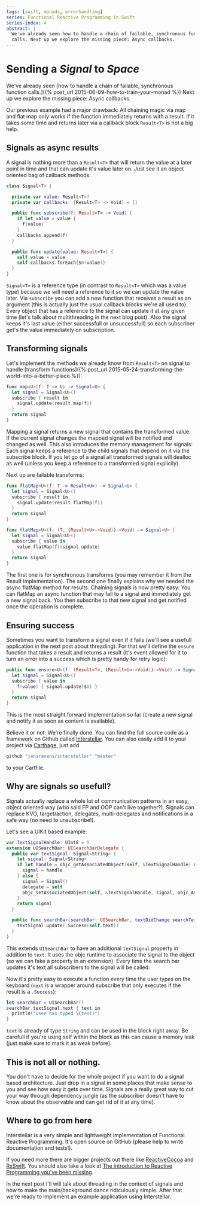```yaml
---
tags: [swift, monads, errorhandling]
series: Functional Reactive Programming in Swift
series-index: 4
abstract: |
  We've already seen how to handle a chain of failable, synchronous function
  calls. Next up we explore the missing piece: Async callbacks.
---
```


# Sending a _Signal_ to _Space_

We've already seen [how to handle a chain of failable, synchronous function calls.]({% post_url 2015-06-09-how-to-train-your-monad %})
Next up we explore the missing piece: Async callbacks.

Our previous example had a major drawback: All chaining magic via map and flat map only
works if the function immediately returns with a result. If it takes some time
and returns later via a callback block `Result<T>` is not a big help.

## Signals as async results
A signal is nothing more than a `Result<T>` that will return the value at a later
point in time and that can update it's value later on. Just see it an object
oriented bag of callback methods.

```swift
class Signal<T> {

  private var value: Result<T>?
  private var callbacks: [Result<T> -> Void] = []

  public func subscribe(f: Result<T> -> Void) {
    if let value = value {
      f(value)
    }
    callbacks.append(f)
  }

  public func update(value: Result<T>) {
    self.value = value
    self.callbacks.forEach{$0(value)}
  }
}
```
`Signal<T>` is a reference type (in contrast to `Result<T>` which was a value
type) because we will need a reference to it so we can update the value later.
Via `subscribe` you can add a new function that receives a result as an argument
(this is actually just the usual callback blocks we're all used to). Every object
that has a reference to the signal can update it at any given time (let's talk
about multithreading in the next blog post). Also the signal keeps it's last
value (either successfull or unsuccessfull) so each subscriber get's the value
immediately on subscription.

## Transforming signals
Let's implement the methods we already know from `Result<T>` on signal to handle
[transform functions]({% post_url 2015-05-24-transforming-the-world-into-a-better-place %}):

```swift
func map<U>(f: T -> U) -> Signal<U> {
  let signal = Signal<U>()
  subscribe { result in
    signal.update(result.map(f))
  }
  return signal
}
```
Mapping a signal returns a new signal that contains the transformed value. If
the current signal changes the mapped signal will be notified and changed as well.
This also introduces the memory management for signals: Each signal keeps a
reference to the child signals that depend on it via the subscribe block. If you
let go of a signal all transformed signals will dealloc as well (unless you keep
a reference to a transformed signal explicily).

Next up are failable transforms:

```swift
func flatMap<U>(f: T -> Result<U>) -> Signal<U> {
  let signal = Signal<U>()
  subscribe { result in
    signal.update(result.flatMap(f))
  }
  return signal
}

func flatMap<U>(f: (T, (Result<U>->Void))->Void) -> Signal<U> {
  let signal = Signal<U>()
  subscribe { value in
    value.flatMap(f)(signal.update)
  }
  return signal
}
```

The first one is for synchronous transforms (you may remember it from the Result
implementation). The second one finally explains why we needed the async flatMap
method for results. Chaining signals is now pretty easy: You can flatMap an async
function that may fail to a signal and immediately get a new signal back. You
then subscribe to that new signal and get notified once the operation is complete.

## Ensuring success
Sometimes you want to transform a signal even if it fails (we'll see a usefull
application in the next post about threading). For that we'll define the `ensure`
function that takes a result and returns a result (it's event allowed for it to
turn an error into a success which is pretty handy for retry logic):

```swift
public func ensure<U>(f: (Result<T>, (Result<U>->Void))->Void) -> Signal<U> {
  let signal = Signal<U>()
  subscribe { value in
    f(value) { signal.update($0) }
  }
  return signal
}
```
This is the most straight forward implementation so far (create a new signal and
notify it as soon as content is available).

Believe it or not: We're finally done. You can find the full source code as a
framework on Github called [Interstellar](https://github.com/JensRavens/Interstellar).
You can also easily add it to your project via
[Carthage](https://github.com/Carthage/Carthage), just add

```bash
github "jensravens/interstellar" "master"
```
to your Cartfile.

## Why are signals so usefull?
Signals actually replace a whole lot of communication patterns in an easy, object
oriented way (who said FP and OOP can't live together?). Signals can replace KVO,
target/action, delegates, multi-delegates and notifications in a safe way (no need
to unsubscribe!).

Let's see a UIKit based example:

```swift
var TextSignalHandle: UInt8 = 0
extension UISearchBar: UISearchBarDelegate {
  public var textSignal: Signal<String> {
    let signal: Signal<String>
    if let handle = objc_getAssociatedObject(self, &TextSignalHandle) as? Signal<String> {
      signal = handle
    } else {
      signal = Signal()
      delegate = self
      objc_setAssociatedObject(self, &TextSignalHandle, signal, objc_AssociationPolicy(OBJC_ASSOCIATION_RETAIN_NONATOMIC))
    }
    return signal
  }

  public func searchBar(searchBar: UISearchBar, textDidChange searchText: String) {
    textSignal.update(.Success(self.text))
  }
}
```
This extends `UISearchBar` to have an additional `textSignal` property in addition
to `text`. It uses the objc runtime to associate the signal to the object (so we can
fake a property in an extension). Every time the search bar updates it's text all
subscribers to the signal will be called.

Now it's pretty easy to execute a function every time the user types on the
keyboard (`next` is a wrapper around subscribe that only executes if the result is
a `.Success`):

```swift
let searchBar = UISearchBar()
searchBar.textSignal.next { text in
  println("User has typed \(text)")
}
```
`text` is already of type `String` and can be used in the block right away. Be
carefull if you're using self within the block as this can cause a memory leak
(just make sure to mark it as weak before).

## This is not all or nothing.
You don't have to decide for the whole project if you want to do a signal based
architecture. Just drop in a signal in some places that make sense to you and see
how easy it gets over time. Signals are a really great way to cut your way
through dependency jungle (as the subscriber doesn't have to know about the
observable and can get rid of it at any time).

## Where to go from here
Interstellar is a very simple and lightweight implementation of Functional
Reactive Programming. It's open source on GitHub (please help to write
documentation and tests!).

If you need more there are bigger projects out there like
[ReactiveCocoa](https://github.com/ReactiveCocoa/ReactiveCocoa) and
[RxSwift](https://github.com/kzaher/RxSwift). You should also take a look at
[The introduction to Reactive Programming you've been missing](https://gist.github.com/staltz/868e7e9bc2a7b8c1f754).

In the next post I'll will talk about threading in the context of signals and
how to make the main/background dance ridiculously simple. After that we're
ready to implement an example application using Interstellar.

